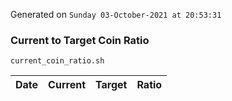 Generated on `Sunday 03-October-2021 at 20:53:31`

### Current to Target Coin Ratio
`current_coin_ratio.sh`

Date|Current|Target|Ratio
---|---|---|---
